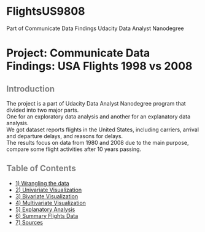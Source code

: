# FlightsUS9808
Part of Communicate Data Findings Udacity Data Analyst Nanodegree

# Project: Communicate Data Findings: USA Flights 1998 vs 2008

## <font color='gray'>Introduction</font>
The project is a part of Udacity Data Analyst Nanodegree program that divided into two major parts. <br>
One for an exploratory data analysis and another for an explanatory data analysis. <br>
We got dataset reports flights in the United States, including carriers, arrival and departure delays, and reasons for delays. <br>
The results focus on data from 1980 and 2008 due to the main purpose, compare some flight activities after 10 years passing. <br>

## <font color='gray'>Table of Contents</font>
<ul>
<li><a href="#Wrangling">1) Wrangling the data</a></li>
<li><a href="#Univariate">2) Univariate Visualization</a></li>
<li><a href="#Bivariate">3) Bivariate Visualization</a></li>
<li><a href="#Multivariate">4) Multivariate Visualization</a></li>
<li><a href="#Explanatory">5) Explanatory Analysis</a></li>    
<li><a href="#Summary">6) Summary Flights Data</a></li> 
<li><a href="#Sources">7) Sources</a></li> 
</ul>
